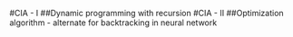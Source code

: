
#CIA - I
##Dynamic programming with recursion
#CIA - II
##Optimization algorithm - alternate for backtracking in neural network
